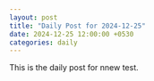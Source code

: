 ```yaml
---
layout: post
title: "Daily Post for 2024-12-25"
date: 2024-12-25 12:00:00 +0530
categories: daily
---
```


This is the daily post for nnew test.
